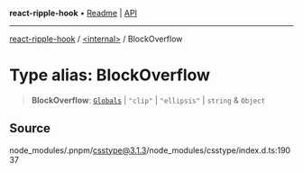 **react-ripple-hook** • [Readme](../../README.md) \| [API](../../globals.md)

---

[react-ripple-hook](../../README.md) / [\<internal\>](../README.md) / BlockOverflow

# Type alias: BlockOverflow

> **BlockOverflow**: [`Globals`](Globals.md) \| `"clip"` \| `"ellipsis"` \| `string` & `Object`

## Source

node_modules/.pnpm/csstype@3.1.3/node_modules/csstype/index.d.ts:19037
